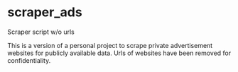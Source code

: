 # scraper_ads
Scraper script w/o urls

This is a version of a personal project to scrape private advertisement websites for publicly available data. Urls of websites have been removed for confidentiality.
